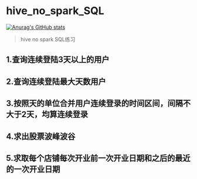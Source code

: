 # hive_no_spark_SQL

[![Anurag's GitHub stats](https://github-readme-stats.vercel.app/api?username=Hedeoer)](https://github.com/anuraghazra/github-readme-stats)

>hive no spark SQL练习

## 1.查询连续登陆3天以上的用户
## 2.查询连续登陆最大天数用户
## 3.按照天的单位合并用户连续登录的时间区间，间隔不大于2天，均算连续登录
## 4.求出股票波峰波谷
## 5.求取每个店铺每次开业前一次开业日期和之后的最近的一次开业日期